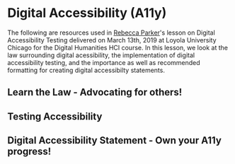 # Digital Accessibility (A11y)  
  
The following are resources used in [Rebecca Parker](https://github.com/RJP43)'s lesson on Digital Accessibility Testing delivered on March 13th, 2019 at Loyola University Chicago for the Digital Humanities HCI course.  In this lesson, we look at the law surrounding digital acessibility, the implementation of digital accessibility testing, and the importance as well as recommended formatting for creating digital accessibilty statements.   
  
## Learn the Law - Advocating for others!  
  
## Testing Accessibility  
  
## Digital Accessibility Statement - Own your A11y progress!   
